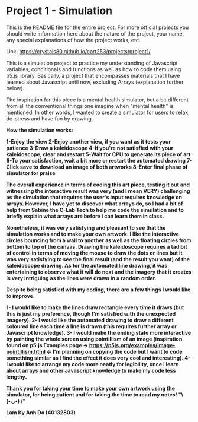 # Project 1 - Simulation

This is the README file for the entire project. For more official projects you should write information here about the nature of the project, your name, any special explanations of how the project works, etc.

Link: https://crystals80.github.io/cart253/projects/project1/

This is a simulation project to practice my understanding of Javascript variables, conditionals and functions as well as how to code them using p5.js library. Basically, a project that encompasses materials that I have learned about Javascript until now, excluding Arrays (explanation further below).

The inspiration for this piece is a mental health simulator, but a bit different from all the conventional things one imagine when "mental health" is mentioned. In other words, I wanted to create a simulator for users to relax, de-stress and have fun by drawing.

<b>How the simulation works:<b>

1-Enjoy the view
2-Enjoy another view, if you want as it tests your patience
3-Draw a kaleidoscope
4-If you're not satisfied with your kaleidoscope, clear and restart
5-Wait for CPU to generate its piece of art
6-To your satisfaction, wait a bit more or restart the automated drawing
7-Click save to download an image of both artworks
8-Enter final phase of simulator for praise

The overall experience in terms of coding this art piece, testing it out and witnessing the interactive result was very (and I mean VERY) challenging as the simulation that requires the user's input requires knowledge on arrays. However, I have yet to discover what arrays do, so I had a bit of help from Sabine the C-Lab Tech to help me code the simulation and to briefly explain what arrays are before I can learn them in class.

Nonetheless, it was very satisfying and pleasant to see that the simulation works and to make your own artwork. I like the interactive circles bouncing from a wall to another as well as the floating circles from bottom to top of the canvas. Drawing the kaleidoscope requires a tad bit of control in terms of moving the mouse to draw the dots or lines but it was very satisfying to see the final result (and the result you want) of the kaleidoscope drawing. As for the automated line drawing, it was entertaining to observe what it will do next and the imagery that it creates is very intriguing as the lines were drawn in a random order.

Despite being satisfied with my coding, there are a few things I would like to improve.

1- I would like to make the lines draw rectangle every time it draws (but this is just my preference, though I'm satisfied with the unexpected imagery).
2- I would like the automated drawing to draw a different coloured line each time a line is drawn (this requires further array or Javascript knowledge).
3- I would make the ending state more interactive by painting the whole screen using pointillism of an image (inspiration found on p5.js Examples page -> https://p5js.org/examples/image-pointillism.html <- I'm planning on copying the code but I want to code something similar as I find the effect it does very cool and interesting).
4- I would like to arrange my code more neatly for legibility, once I learn about arrays and other Javascript knowledge to make my code less lengthy.


Thank you for taking your time to make your own artwork using the simulator, for being patient and for taking the time to read my notes! "\ (•◡•) /"

Lam Ky Anh Do
(40132803)
